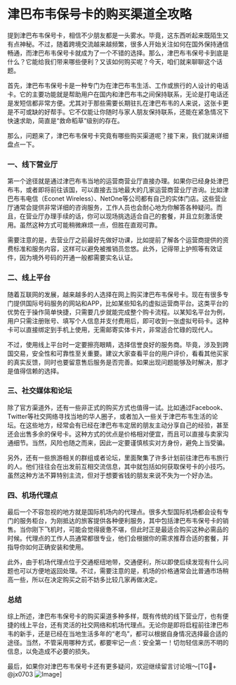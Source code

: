 # 津巴布韦保号卡的购买渠道全攻略

提到津巴布韦保号卡，相信不少朋友都是一头雾水。毕竟，这东西听起来既陌生又有点神秘。不过，随着跨境交流越来越频繁，很多人开始关注如何在国外保持通信畅通，而津巴布韦保号卡就成为了一个不错的选择。那么，津巴布韦保号卡到底是什么？它能给我们带来哪些便利？又该如何购买呢？今天，咱们就来聊聊这个话题。

首先，津巴布韦保号卡是一种专门为在津巴布韦生活、工作或旅行的人设计的电话卡。它的主要功能就是帮助用户在国内和津巴布韦之间保持联系，无论是打电话还是发短信都非常方便。尤其对于那些需要长期驻扎在津巴布韦的人来说，这张卡更是不可或缺的好帮手。它不仅能让你随时与家人朋友保持联系，还能在紧急情况下快速求助，简直是“救命稻草”级别的存在。

那么，问题来了，津巴布韦保号卡究竟有哪些购买渠道呢？接下来，我们就来详细盘点一下。

### 一、线下营业厅

第一个途径就是通过津巴布韦当地的运营商营业厅直接办理。如果你已经身处津巴布韦，或者即将前往该国，可以直接去当地最大的几家运营商营业厅咨询。比如津巴布韦电信（Econet Wireless）、NetOne等公司都有自己的实体门店。这些营业厅通常会提供非常详细的咨询服务，工作人员也会耐心地为你解答各种疑问。而且，在营业厅办理手续的话，你可以现场挑选适合自己的套餐，并且立刻激活使用。虽然这种方式可能稍微麻烦一点，但胜在直观可靠。

需要注意的是，去营业厅之前最好先做好功课，比如提前了解各个运营商提供的资费标准和服务内容，这样可以避免被推销员忽悠。此外，记得带上护照等有效证件，因为境外号码的开通一般都需要实名认证。

### 二、线上平台

随着互联网的发展，越来越多的人选择在网上购买津巴布韦保号卡。现在有很多专门提供国际号码服务的网站和APP，比如某些知名的虚拟运营商平台。这类平台的优势在于操作简单快捷，只需要几步就能完成整个购卡流程。以某知名平台为例，用户只需注册账号、填写个人信息并支付费用后，即可收到一张虚拟号码卡。这种卡可以直接绑定到手机上使用，无需邮寄实体卡片，非常适合忙碌的现代人。

不过，使用线上平台时一定要擦亮眼睛，选择信誉良好的服务商。毕竟，涉及到跨国交易，安全性和可靠性至关重要。建议大家查看平台的用户评价，看看其他买家的真实反馈，同时也要留意售后服务是否完善。如果出现问题能够及时解决，那才是值得信赖的选择。

### 三、社交媒体和论坛

除了官方渠道外，还有一些非正式的购买方式也值得一试。比如通过Facebook、Twitter等社交网络寻找当地的华人圈子，或者加入一些关于津巴布韦生活的论坛。在这些地方，经常会有已经在津巴布韦定居的朋友主动分享自己的经验，甚至还会出售多余的保号卡。这种方式的优点是价格相对便宜，而且可以直接与卖家沟通细节。当然，风险也随之而来，因此一定要谨慎核实对方身份，避免上当受骗。

另外，还有一些旅游相关的群组或者论坛，里面聚集了许多计划前往津巴布韦旅行的人。他们往往会在出发前互相交流信息，其中就包括如何获取保号卡的小技巧。虽然这种方法不算特别主流，但对于想要省钱的朋友来说不失为一个好办法。

### 四、机场代理点

最后一个不容忽视的地方就是国际机场内的代理点。很多大型国际机场都会设有专门的服务柜台，为刚抵达的旅客提供各种便利服务，其中包括津巴布韦保号卡的销售。当你刚下飞机时，可能会觉得疲惫不堪，但此时正是最适合购买这种必需品的时候。代理点的工作人员通常都很专业，他们会根据你的需求推荐合适的套餐，并指导你如何正确安装和使用。

此外，由于机场代理点位于交通枢纽地带，交通便利，所以即使后续发现有什么问题也可以方便地返回处理。不过，需要注意的是，机场的价格通常会比普通市场稍高一些，所以在决定购买之前不妨多比较几家再做决定。

### 总结

综上所述，津巴布韦保号卡的购买渠道多种多样，既有传统的线下营业厅，也有便捷的线上平台，还有灵活的社交网络和机场代理点。无论你是即将启程前往津巴布韦的新手，还是已经在当地生活多年的“老鸟”，都可以根据自身情况选择最合适的途径。当然，不管采用哪种方式，都要牢记一点：安全第一！切勿轻信来历不明的信息，以免造成不必要的损失。

最后，如果你对津巴布韦保号卡还有更多疑问，欢迎继续留言讨论哦～[TG💪+ @jx0703 ![Image](https://github.com/user-attachments/assets/dbca1d08-cadb-493c-b0ec-ad6f7a83f270)]